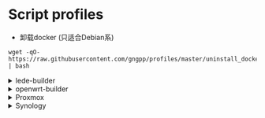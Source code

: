 # Script profiles

- 卸载docker (只适合Debian系)
```shell
wget -qO- https://raw.githubusercontent.com/gngpp/profiles/master/uninstall_docker.sh | bash
```

<details> <summary>lede-builder</summary>

- 构建lede OpenWrt docker环境镜像
 
```shell
docker run -it -v $PWD:/build ghcr.io/gngpp/lede-builder:x86
```

</details>

<details> <summary>openwrt-builder</summary>

- 构建官方 OpenWrt docker环境镜像
 
```shell
docker run -it -v $PWD:/build ghcr.io/gngpp/openwrt-builder:x86
```

</details>

<details> <summary>Proxmox</summary>

- proxmox ve开启网卡sriov

```shell
wget https://raw.githubusercontent.com/gngpp/profiles/master/proxmox/ethernet_sriov.sh && bash +x ethernet_sriov.sh 
```  

</details>

<details> <summary>Synology</summary>

- 群晖（7.1）交叉工具链编译ixgbevf,进入root用户
```shell

# 下载工具链
wget https://cndl.synology.cn/download/ToolChain/toolkit/7.1/base/base_env-7.1.txz
wget https://cndl.synology.cn/download/ToolChain/toolkit/7.1/apollolake/ds.apollolake-7.1.env.txz
wget https://cndl.synology.cn/download/ToolChain/toolkit/7.1/apollolake/ds.apollolake-7.1.dev.txz
wget https://cndl.synology.cn/download/ToolChain/toolchain/7.0-41890/Intel%20x86%20Linux%204.4.180%20%28Apollolake%29/apollolake-gcc750_glibc226_x86_64-GPL.txz

tar -xf base_env-7.1.txz && tar -xf apollolake/ds.apollolake-7.1.env.txz
tar -xf ds.apollolake-7.1.dev.txz && tar -xf apollolake-gcc750_glibc226_x86_64-GPL.txz

# 源码驱动
wget https://downloadmirror.intel.com/762486/ixgbevf-4.17.5.tar.gz
tar -xvzf ixgbevf-4.17.5.tar.gz

# 建立软链接
ln -s /volume2/homes/gngpp/build/usr/local/x86_64-pc-linux-gnu/x86_64-pc-linux-gnu/sys-root/usr/lib/modules/DSM-7.1/build /lib/modules/4.4.180+/build

# 编译驱动
pushd ixgbevf-4.17.5/src
../../bin/make ARCH=x86_64 CROSS_COMPILE=/volume2/homes/gngpp/build/x86_64-pc-linux-gnu/bin/x86_64-pc-linux-gnu-
popd

# 安装驱动
cp ixgbevf.ko /lib/modules/ixgbevf.ko
insmod /lib/modules/ixgbevf.ko

# 不出意外日志可以看到驱动了
dmesg

```

> 驱动放在/lib/modules下开机依旧不会自动加载，需加入启动计划任务脚本

```shell
insmod /lib/ixgbevf.ko
ip link set ethX up
```

</details>